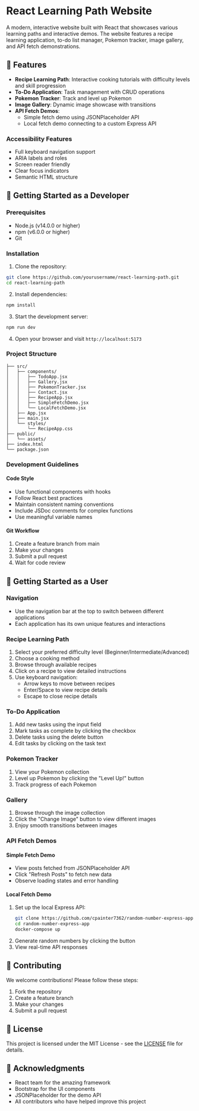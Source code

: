 # React Learning Path Website

A modern, interactive website built with React that showcases various learning paths and interactive demos. The website features a recipe learning application, to-do list manager, Pokemon tracker, image gallery, and API fetch demonstrations.

## 🌟 Features

- **Recipe Learning Path**: Interactive cooking tutorials with difficulty levels and skill progression
- **To-Do Application**: Task management with CRUD operations
- **Pokemon Tracker**: Track and level up Pokemon
- **Image Gallery**: Dynamic image showcase with transitions
- **API Fetch Demos**: 
  - Simple fetch demo using JSONPlaceholder API
  - Local fetch demo connecting to a custom Express API

### Accessibility Features
- Full keyboard navigation support
- ARIA labels and roles
- Screen reader friendly
- Clear focus indicators
- Semantic HTML structure

## 🚀 Getting Started as a Developer

### Prerequisites
- Node.js (v14.0.0 or higher)
- npm (v6.0.0 or higher)
- Git

### Installation

1. Clone the repository:
```bash
git clone https://github.com/yourusername/react-learning-path.git
cd react-learning-path
```

2. Install dependencies:
```bash
npm install
```

3. Start the development server:
```bash
npm run dev
```

4. Open your browser and visit `http://localhost:5173`

### Project Structure
```
├── src/
│   ├── components/
│   │   ├── TodoApp.jsx
│   │   ├── Gallery.jsx
│   │   ├── PokemonTracker.jsx
│   │   ├── Contact.jsx
│   │   ├── RecipeApp.jsx
│   │   ├── SimpleFetchDemo.jsx
│   │   └── LocalFetchDemo.jsx
│   ├── App.jsx
│   ├── main.jsx
│   └── styles/
│       └── RecipeApp.css
├── public/
│   └── assets/
├── index.html
└── package.json
```

### Development Guidelines

#### Code Style
- Use functional components with hooks
- Follow React best practices
- Maintain consistent naming conventions
- Include JSDoc comments for complex functions
- Use meaningful variable names

#### Git Workflow
1. Create a feature branch from main
2. Make your changes
3. Submit a pull request
4. Wait for code review

## 📘 Getting Started as a User

### Navigation
- Use the navigation bar at the top to switch between different applications
- Each application has its own unique features and interactions

### Recipe Learning Path
1. Select your preferred difficulty level (Beginner/Intermediate/Advanced)
2. Choose a cooking method
3. Browse through available recipes
4. Click on a recipe to view detailed instructions
5. Use keyboard navigation:
   - Arrow keys to move between recipes
   - Enter/Space to view recipe details
   - Escape to close recipe details

### To-Do Application
1. Add new tasks using the input field
2. Mark tasks as complete by clicking the checkbox
3. Delete tasks using the delete button
4. Edit tasks by clicking on the task text

### Pokemon Tracker
1. View your Pokemon collection
2. Level up Pokemon by clicking the "Level Up!" button
3. Track progress of each Pokemon

### Gallery
1. Browse through the image collection
2. Click the "Change Image" button to view different images
3. Enjoy smooth transitions between images

### API Fetch Demos
#### Simple Fetch Demo
- View posts fetched from JSONPlaceholder API
- Click "Refresh Posts" to fetch new data
- Observe loading states and error handling

#### Local Fetch Demo
1. Set up the local Express API:
   ```bash
   git clone https://github.com/cpainter7362/random-number-express-app
   cd random-number-express-app
   docker-compose up
   ```
2. Generate random numbers by clicking the button
3. View real-time API responses

## 🤝 Contributing

We welcome contributions! Please follow these steps:

1. Fork the repository
2. Create a feature branch
3. Make your changes
4. Submit a pull request

## 📄 License

This project is licensed under the MIT License - see the [LICENSE](LICENSE) file for details.

## 🙏 Acknowledgments

- React team for the amazing framework
- Bootstrap for the UI components
- JSONPlaceholder for the demo API
- All contributors who have helped improve this project 